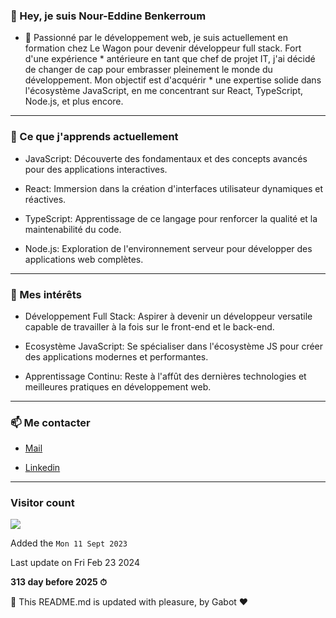 

### 👋 Hey, je suis Nour-Eddine Benkerroum



* 🚀 Passionné par le développement web, je suis actuellement en formation chez Le Wagon pour devenir développeur full stack. Fort d'une expérience * antérieure en tant que chef de projet IT, j'ai décidé de changer de cap pour embrasser pleinement le monde du développement. Mon objectif est d'acquérir * une expertise solide dans l'écosystème JavaScript, en me concentrant sur React, TypeScript, Node.js, et plus encore.

---

### 🌱 Ce que j'apprends actuellement

* JavaScript: Découverte des fondamentaux et des concepts avancés pour des applications interactives.

* React: Immersion dans la création d'interfaces utilisateur dynamiques et réactives.

* TypeScript: Apprentissage de ce langage pour renforcer la qualité et la maintenabilité du code.

* Node.js: Exploration de l'environnement serveur pour développer des applications web complètes.

---

### 🎯 Mes intérêts

* Développement Full Stack: Aspirer à devenir un développeur versatile capable de travailler à la fois sur le front-end et le back-end.

* Ecosystème JavaScript: Se spécialiser dans l'écosystème JS pour créer des applications modernes et performantes.

* Apprentissage Continu: Reste à l'affût des dernières technologies et meilleures pratiques en développement web.

---

### 📫 Me contacter

*  [Mail](noureddine.benkerroum@gmail.com)

*  [Linkedin](https://www.linkedin.com/in/nbenkerroum/)

---

### Visitor count

<img src="https://profile-counter.glitch.me/BNoure/count.svg" />

Added the `Mon 11 Sept 2023`


Last update on Fri Feb 23 2024

**313 day before 2025 ⏱**

🤖 This README.md is updated with pleasure, by Gabot ❤️

